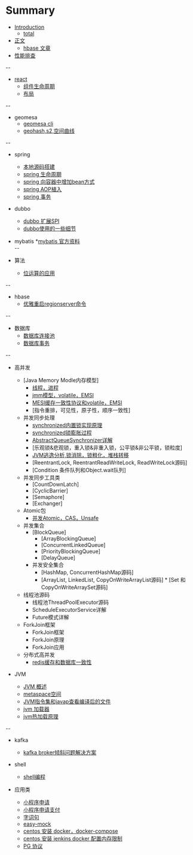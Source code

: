 # Summary

* [Introduction](README.md)
	* [total](total.md)
* [正文](part2/README.md)
    * [hbase 文章](part/hbase.md)
* [性能排查](performence.md)	
    
--

* [react](react/react-组件生命周期.md)
    * [组件生命周期](react/react-组件生命周期.md)
    * [布局](react/布局.md)
    
--  
* geomesa
	* [geomesa cli](geomesa/geomesa-cli.md)
	* [geohash,s2,空间曲线](geomesa/z2-s2.md)
	
--
* spring
	* [本地源码搭建](spring/spring-source.md) 
	* [spring 生命周期](spring/life-cycle.md)
	* [spring 向容器中增加bean方式](spring/spring-beans.md)
	* [spring AOP植入](spring/spring-aop.md)
	* [spring 事务](spring/spring-transaction.md)
* dubbo
	* [dubbo 扩展SPI](dubbo/dubbo-extension-spi.md)
	* [dubbo使用的一些细节](dubbo/dubbo-use.md)
	
* mybatis
	*[mybatis 官方资料](mybatis/mybatis-index.md)	
--
* 算法
	* [位运算的应用](algorithm/algorithm.md)

--
* hbase
	* [优雅重启regionserver命令](hbase/restart-regionserver.md)

-- 
* 数据库
	* [数据库连接池](db/db-connection-pool.md)
	* [数据库事务](db/db-transaction.md)

--

* 高并发
	* [Java Memory Modle内存模型]
		* [线程，进程](concurrent/java-thread.md)
		* [jmm模型，volatile，EMSI](concurrent/java-jmm-volatile.md)
		* [MESI缓存一致性协议和volatile，EMSI](concurrent/java-volatile.md)
		* [指令重排，可见性，原子性，顺序一致性]
	* 并发同步处理
		* [synchronized内置锁实现原理](concurrent/java-synchronized.md)  
		* [synchronized锁膨胀过程](concurrent/java-synchronized2.md) 
		* [AbstractQueueSynchronizer详解](concurrent/java-aqs.md)
		* [乐观锁&悲观锁，重入锁&非重入锁，公平锁&非公平锁，锁粒度]
		* [JVM逃逸分析,锁消除，锁粗化，堆栈转移](concurrent/escape-analysis.md)
		* [ReentrantLock, ReentrantReadWriteLock, ReadWriteLock源码]
		* [Condition 条件队列和Object.wait队列]
	* 并发同步工具类
		* [CountDownLatch] 
		* [CyclicBarrier]  
		* [Semaphore]
		* [Exchanger]
	* Atomic包
		* [并发Atomic，CAS，Unsafe](concurrent/java-unsafe.md)
	* 并发集合
		* [BlockQueue]
			* [ArrayBlockingQueue]
			* [ConcurrentLinkedQueue]
			* [PriorityBlockingQueue]
			* [DelayQueue]
		* 并发安全集合
			* [HashMap, ConcurrentHashMap源码]
			* [ArrayList, LinkedList, CopyOnWriteArrayList源码]			* [Set 和 CopyOnWriteArraySet源码]
	* 线程池源码
		* 线程池ThreadPoolExecutor源码
		* ScheduleExecutorService详解
		* Future模式详解
	* ForkJoin框架
		* ForkJoin框架
		* ForkJoin原理
		* ForkJoin应用	
	* 分布式高并发
		* [redis缓存和数据库一致性](concurrent/cache-consistent.md)
	
* JVM
	* [JVM 概述](jvm/jvm-struct.md)
	* [metaspace空间](jvm/jvm-metaspace.md)
	* [JVM指令集和javap查看编译后的文件](jvm/jvm-instruction.md)
	* [jvm 加载器](jvm/jvm-class-loader.md)
	* [jvm热加载原理](jvm/jvm-hot-reload.md)

	
--
* kafka
	* [kafka broker倾斜问题解决方案](kafka/kafka-skew.md)


* shell
	* [shell编程](shell/shell.md)
	
* 应用类
	* [小程序申请](app/xiaochengxu.md)
	* [小程序申请支付](app/xiaochengxu-pay.md)
	* [字词句](app/xiaochengxu-statement.md)
	* [easy-mock](app/easy-mock.md)
	* [centos 安装 docker，docker-compose](app/centos-docker.md)
	* [centos 安装 jenkins docker 配置内存限制](app/centos-docker.md)
	* [PG 协议](app/pg-v3.md)